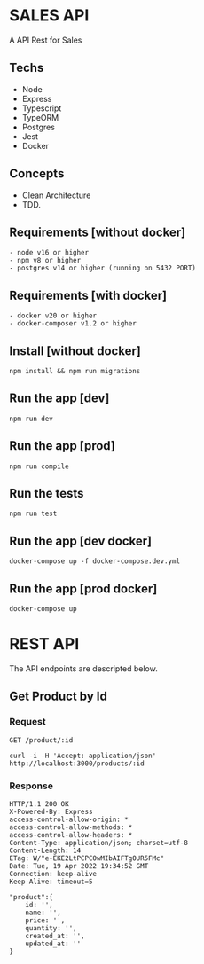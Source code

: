 # SALES API

A API Rest for Sales

## Techs
 - Node
 - Express
 - Typescript
 - TypeORM
 - Postgres
 - Jest
 - Docker

## Concepts
 - Clean Architecture
 - TDD.

## Requirements [without docker]
    - node v16 or higher
    - npm v8 or higher
    - postgres v14 or higher (running on 5432 PORT)
    
## Requirements [with docker]
    - docker v20 or higher
    - docker-composer v1.2 or higher

## Install [without docker]

    npm install && npm run migrations

## Run the app [dev]

    npm run dev

## Run the app [prod]

    npm run compile

## Run the tests

    npm run test
    
## Run the app [dev docker]

    docker-compose up -f docker-compose.dev.yml

## Run the app [prod docker]

    docker-compose up

# REST API

The API endpoints are descripted below.

## Get Product by Id

### Request

`GET /product/:id`

    curl -i -H 'Accept: application/json' http://localhost:3000/products/:id

### Response

    HTTP/1.1 200 OK
    X-Powered-By: Express
    access-control-allow-origin: *
    access-control-allow-methods: *
    access-control-allow-headers: *
    Content-Type: application/json; charset=utf-8
    Content-Length: 14
    ETag: W/"e-EKE2LtPCPC0wMIbAIFTgOUR5FMc"
    Date: Tue, 19 Apr 2022 19:34:52 GMT
    Connection: keep-alive
    Keep-Alive: timeout=5
    
    "product":{
        id: '',
        name: '',
        price: '',
        quantity: '',
        created_at: '',
        updated_at: ''
    }
